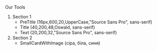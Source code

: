 Our Tools

1. Section 1
    - PreTitle (16px,600,20,UpperCase,"Source Sans Pro", sans-serif)
    - Title (40,200,48,Oswald, sans-serif)
    - Text (20,200,32,"Source Sans Pro", sans-serif)
2. Section 2
    - SmallCardWithImage (сіра, біла, синя)